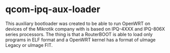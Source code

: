 # qcom-ipq-aux-loader

This auxiliary bootloader was created to be able to run OpenWRT on devices of the Mikrotik company with is based on IPQ-4XXX and IPQ-806X series processors.
The thing is that a RouterBOOT is able to load only programs in ELF format and a OpenWRT kernel has a format of uImage Legacy or uImage FIT.
